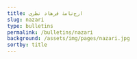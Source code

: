 ```yaml
---
title: ارج‌‌نامۀ فرهاد نظری
slug: nazari
type: bulletins
permalink: /bulletins/nazari
background: /assets/img/pages/nazari.jpg
sortby: title
---
```

